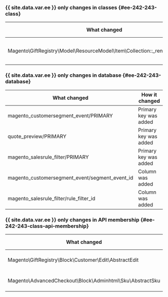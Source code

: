 ### {{ site.data.var.ee }} only changes in classes {#ee-242-243-class}

| What changed | How it changed |
| --- | --- |
| Magento\GiftRegistry\Model\ResourceModel\Item\Collection::\_renderFiltersBefore | [protected] Method has been added. |

### {{ site.data.var.ee }} only changes in database {#ee-242-243-database}

| What changed | How it changed |
| --- | --- |
| magento\_customersegment\_event/PRIMARY | Primary key was added |
| quote\_preview/PRIMARY | Primary key was added |
| magento\_salesrule\_filter/PRIMARY | Primary key was added |
| magento\_customersegment\_event/segment\_event\_id | Column was added |
| magento\_salesrule\_filter/rule\_filter\_id | Column was added |

### {{ site.data.var.ee }} only changes in API membership {#ee-242-243-class-api-membership}

| What changed | How it changed |
| --- | --- |
| Magento\GiftRegistry\Block\Customer\Edit\AbstractEdit | Class was added. |
| Magento\AdvancedCheckout\Block\Adminhtml\Sku\AbstractSku | Class was added. |
